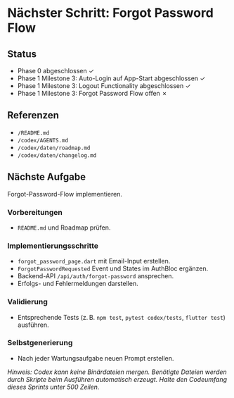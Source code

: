 # Nächster Schritt: Forgot Password Flow

## Status
- Phase 0 abgeschlossen ✓
- Phase 1 Milestone 3: Auto-Login auf App-Start abgeschlossen ✓
- Phase 1 Milestone 3: Logout Functionality abgeschlossen ✓
- Phase 1 Milestone 3: Forgot Password Flow offen ✗

## Referenzen
- `/README.md`
- `/codex/AGENTS.md`
- `/codex/daten/roadmap.md`
- `/codex/daten/changelog.md`

## Nächste Aufgabe
Forgot-Password-Flow implementieren.

### Vorbereitungen
- `README.md` und Roadmap prüfen.

### Implementierungsschritte
- `forgot_password_page.dart` mit Email-Input erstellen.
- `ForgotPasswordRequested` Event und States im AuthBloc ergänzen.
- Backend-API `/api/auth/forgot-password` ansprechen.
- Erfolgs- und Fehlermeldungen darstellen.

### Validierung
- Entsprechende Tests (z. B. `npm test`, `pytest codex/tests`, `flutter test`) ausführen.

### Selbstgenerierung
- Nach jeder Wartungsaufgabe neuen Prompt erstellen.

*Hinweis: Codex kann keine Binärdateien mergen. Benötigte Dateien werden durch Skripte beim Ausführen automatisch erzeugt. Halte den Codeumfang dieses Sprints unter 500 Zeilen.*
